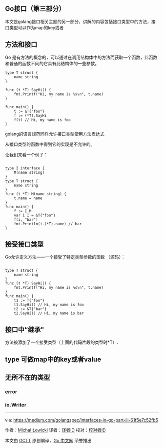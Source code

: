 ## Go接口（第三部分）  
本文是golang接口相关主题的另一部分，讲解的内容包括接口类型中的方法，接口类型可以作为map的key或者




## 方法和接口
Go 是有方法的概念的，可以通过在调用结构体中的方法而获取一个函数，此函数和普通的函数不同的它具有此结构体的一些参数。
>
``` golang
type T struct {
    name string
}

func (t *T) SayHi() {
    fmt.Printf("Hi, my name is %s\n", t.name)
}

func main() {
    t := &T{"foo"}
    f := (*T).SayHi
    f(t) // Hi, my name is foo
}
```
golang的语言规范同样允许接口类型使用方法表达式
>
 从接口类型的函数中得到它的实现是不允许的。

让我们来看一个例子：
>
``` golang

type I interface {
    M(name string)
}
type T struct {
    name string
}
func (t *T) M(name string) {
    t.name = name
}
func main() {
    f := I.M
    var i I = &T{"foo"}
    f(i, "bar")
    fmt.Println(i.(*T).name) // bar
}

```


## 接受接口类型
Go允许定义方法——一个接受了特定类型参数的函数
（源码）：
``` golang

type T struct {
    name string
}
func (t *T) SayHi() {
    fmt.Printf("Hi, my name is %s\n", t.name)
}
func main() {
    t1 := T{"foo"}
    t1.SayHi() // Hi, my name is foo
    t2 := &T{"bar"}
    t2.SayHi() // Hi, my name is bar

```

## 接口中“继承"
方法被添加了一个接受类型（上面的代码片段的类型时*T）.
## type 可做map中的key或者value

## 无所不在的类型

### error

### io.Writer


---

via: https://medium.com/golangspec/interfaces-in-go-part-iii-61f5e7c52fb5

作者：[Michał Łowicki](https://medium.com/@mlowicki)
译者：[译者ID](https://github.com/xmge)
校对：[校对者ID](https://github.com/校对者ID)

本文由 [GCTT](https://github.com/studygolang/GCTT) 原创编译，[Go 中文网](https://studygolang.com/) 荣誉推出


